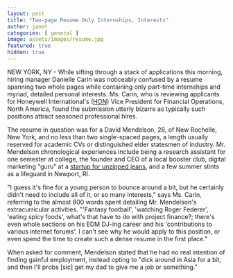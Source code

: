 ```yaml
---
layout: post
title: "Two-page Resume Only Internships, Interests"
author: janet
categories: [ general ]
image: assets/images/resume.jpg
featured: true
hidden: true
---
```


NEW YORK, NY - While sifting through a stack of applications this morning, hiring manager Danielle Carin was noticeably confused by a resume spanning two whole pages while containing only part-time internships and myriad, detailed personal interests. Ms. Carin, who is reviewing applicants for Honeywell International's ([HON](https://finance.yahoo.com/quote/HON)) Vice President for Financial Operations, North America, found the submission utterly bizarre as typically such positions attract seasoned professional hires.

The resume in question was for a David Mendelson, 26, of New Rochelle, New York, and no less than two single-spaced pages, a length usually reserved for academic CVs or distinguished elder statesmen of industry. Mr. Mendelson chronological experiences include being a research assistant for one semester at college, the founder and CEO of a local booster club, digital marketing "guru" at a [startup for unzipped jeans](https://www.boredroomnews.com/general/2019/01/26/UNZIPPD.html), and a few summer stints as a lifeguard in Newport, RI. 

"I guess it's fine for a young person to bounce around a bit, but he certainly didn't need to include all of it, or so many interests," says Ms. Carin, referring to the almost 800 words spent detailing Mr. Mendelson's extracurricular activities. "'Fantasy football', 'watching Roger Federer', 'eating spicy foods', what's that have to do with project finance?; there's even whole sections on his EDM DJ-ing career and his 'contributions to various internet forums'. I can't see why he would apply to this position, or even spend the time to create such a dense resume in the first place."

When asked for comment, Mendelson stated that he had no real intention of finding gainful employment, instead opting to "dick around in Asia for a bit, and then I'll probs [sic] get my dad to give me a job or something."